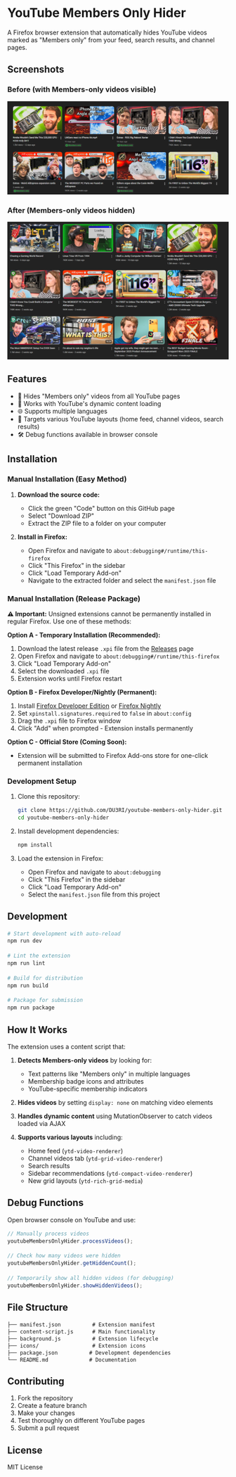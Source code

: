 # YouTube Members Only Hider

A Firefox browser extension that automatically hides YouTube videos marked as "Members only" from your feed, search results, and channel pages.

## Screenshots

### Before (with Members-only videos visible)
![Before - Members-only videos visible](images/before.png)

### After (Members-only videos hidden)
![After - Members-only videos hidden](images/after.png)

## Features

- 🚫 Hides "Members only" videos from all YouTube pages
- 🔄 Works with YouTube's dynamic content loading
- 🌐 Supports multiple languages
- 🎯 Targets various YouTube layouts (home feed, channel videos, search results)
- 🛠️ Debug functions available in browser console



## Installation

### Manual Installation (Easy Method)

1. **Download the source code:**
   - Click the green "Code" button on this GitHub page
   - Select "Download ZIP"
   - Extract the ZIP file to a folder on your computer

2. **Install in Firefox:**
   - Open Firefox and navigate to `about:debugging#/runtime/this-firefox`
   - Click "This Firefox" in the sidebar
   - Click "Load Temporary Add-on"
   - Navigate to the extracted folder and select the `manifest.json` file

### Manual Installation (Release Package)

**⚠️ Important:** Unsigned extensions cannot be permanently installed in regular Firefox. Use one of these methods:

**Option A - Temporary Installation (Recommended):**
1. Download the latest release `.xpi` file from the [Releases](../../releases) page
2. Open Firefox and navigate to `about:debugging#/runtime/this-firefox`
3. Click "Load Temporary Add-on"
4. Select the downloaded `.xpi` file
5. Extension works until Firefox restart

**Option B - Firefox Developer/Nightly (Permanent):**
1. Install [Firefox Developer Edition](https://www.mozilla.org/firefox/developer/) or [Firefox Nightly](https://nightly.mozilla.org/)
2. Set `xpinstall.signatures.required` to `false` in `about:config`
3. Drag the `.xpi` file to Firefox window
4. Click "Add" when prompted - Extension installs permanently

**Option C - Official Store (Coming Soon):**
- Extension will be submitted to Firefox Add-ons store for one-click permanent installation

### Development Setup

1. Clone this repository:
   ```bash
   git clone https://github.com/DU3RI/youtube-members-only-hider.git
   cd youtube-members-only-hider
   ```

2. Install development dependencies:
   ```bash
   npm install
   ```

3. Load the extension in Firefox:
   - Open Firefox and navigate to `about:debugging`
   - Click "This Firefox" in the sidebar  
   - Click "Load Temporary Add-on"
   - Select the `manifest.json` file from this project

## Development

```bash
# Start development with auto-reload
npm run dev

# Lint the extension
npm run lint

# Build for distribution
npm run build

# Package for submission
npm run package
```

## How It Works

The extension uses a content script that:

1. **Detects Members-only videos** by looking for:
   - Text patterns like "Members only" in multiple languages
   - Membership badge icons and attributes
   - YouTube-specific membership indicators

2. **Hides videos** by setting `display: none` on matching video elements

3. **Handles dynamic content** using MutationObserver to catch videos loaded via AJAX

4. **Supports various layouts** including:
   - Home feed (`ytd-video-renderer`)
   - Channel videos tab (`ytd-grid-video-renderer`)
   - Search results
   - Sidebar recommendations (`ytd-compact-video-renderer`)
   - New grid layouts (`ytd-rich-grid-media`)

## Debug Functions

Open browser console on YouTube and use:

```javascript
// Manually process videos
youtubeMembersOnlyHider.processVideos();

// Check how many videos were hidden
youtubeMembersOnlyHider.getHiddenCount();

// Temporarily show all hidden videos (for debugging)
youtubeMembersOnlyHider.showHiddenVideos();
```

## File Structure

```
├── manifest.json          # Extension manifest
├── content-script.js      # Main functionality  
├── background.js          # Extension lifecycle
├── icons/                 # Extension icons
├── package.json          # Development dependencies
└── README.md             # Documentation
```

## Contributing

1. Fork the repository
2. Create a feature branch
3. Make your changes
4. Test thoroughly on different YouTube pages
5. Submit a pull request

## License

MIT License